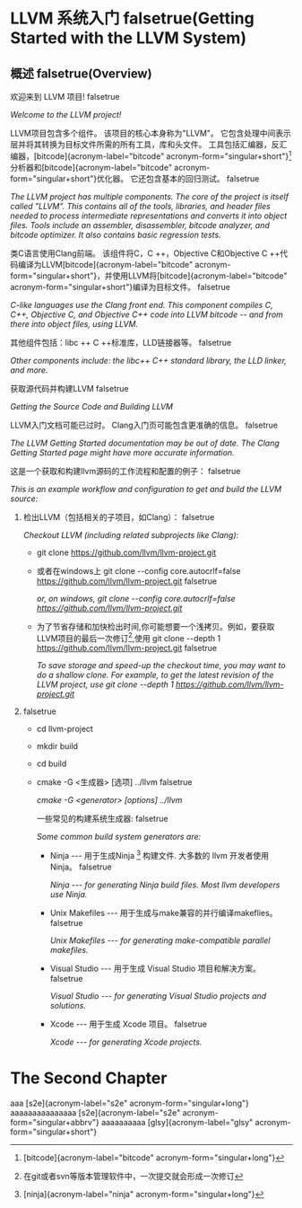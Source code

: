 LLVM 系统入门 falsetrue(Getting Started with the LLVM System) 
=============================================================

概述 falsetrue(Overview) 
------------------------

欢迎来到 LLVM 项目! falsetrue

*Welcome to the LLVM project!*

LLVM项目包含多个组件。 该项目的核心本身称为"LLVM"。
它包含处理中间表示层并将其转换为目标文件所需的所有工具，库和头文件。
工具包括汇编器，反汇编器，[bitcode]{acronym-label="bitcode"
acronym-form="singular+short"}[^1]分析器和[bitcode]{acronym-label="bitcode"
acronym-form="singular+short"}优化器。 它还包含基本的回归测试。
falsetrue

*The LLVM project has multiple components. The core of the project is
itself called "LLVM". This contains all of the tools, libraries, and
header files needed to process intermediate representations and converts
it into object files. Tools include an assembler, disassembler, bitcode
analyzer, and bitcode optimizer. It also contains basic regression
tests.*

类C语言使用Clang前端。 该组件将C，C ++，Objective C和Objective C
++代码编译为LLVM[bitcode]{acronym-label="bitcode"
acronym-form="singular+short"}，并使用LLVM将[bitcode]{acronym-label="bitcode"
acronym-form="singular+short"}编译为目标文件。 falsetrue

*C-like languages use the Clang front end. This component compiles C,
C++, Objective C, and Objective C++ code into LLVM bitcode -- and from
there into object files, using LLVM.*

其他组件包括：libc ++ C ++标准库，LLD链接器等。 falsetrue

*Other components include: the libc++ C++ standard library, the LLD
linker, and more.*

获取源代码并构建LLVM falsetrue

*Getting the Source Code and Building LLVM*

LLVM入门文档可能已过时。 Clang入门页可能包含更准确的信息。 falsetrue

*The LLVM Getting Started documentation may be out of date. The Clang
Getting Started page might have more accurate information.*

这是一个获取和构建llvm源码的工作流程和配置的例子： falsetrue

*This is an example workflow and configuration to get and build the LLVM
source:*

1.  检出LLVM（包括相关的子项目，如Clang）： falsetrue

    *Checkout LLVM (including related subprojects like Clang):*

    -   git clone https://github.com/llvm/llvm-project.git

    -   或者在windows上 git clone --config core.autocrlf=false
        https://github.com/llvm/llvm-project.git falsetrue

        *or, on windows, git clone --config core.autocrlf=false
        https://github.com/llvm/llvm-project.git*

    -   为了节省存储和加快检出时间,你可能想要一个浅拷贝。例如，要获取LLVM项目的最后一次修订[^2],使用
        git clone --depth 1 https://github.com/llvm/llvm-project.git
        falsetrue

        *To save storage and speed-up the checkout time, you may want to
        do a shallow clone. For example, to get the latest revision of
        the LLVM project, use git clone --depth 1
        https://github.com/llvm/llvm-project.git*

2.  falsetrue

    -   cd llvm-project

    -   mkdir build

    -   cd build

    -   cmake -G \<生成器\> \[选项\] ../llvm falsetrue

        *cmake -G \<generator\> \[options\] ../llvm*

        一些常见的构建系统生成器: falsetrue

        *Some common build system generators are:*

        -   Ninja --- 用于生成Ninja [^3] 构建文件. 大多数的 llvm
            开发者使用 Ninja。 falsetrue

            *Ninja --- for generating Ninja build files. Most llvm
            developers use Ninja.*

        -   Unix Makefiles --- 用于生成与make兼容的并行编译makeflies。
            falsetrue

            *Unix Makefiles --- for generating make-compatible parallel
            makefiles.*

        -   Visual Studio --- 用于生成 Visual Studio 项目和解决方案。
            falsetrue

            *Visual Studio --- for generating Visual Studio projects and
            solutions.*

        -   Xcode --- 用于生成 Xcode 项目。 falsetrue

            *Xcode --- for generating Xcode projects.*

The Second Chapter
==================

aaa [s2e]{acronym-label="s2e" acronym-form="singular+long"}
aaaaaaaaaaaaaaa [s2e]{acronym-label="s2e" acronym-form="singular+abbrv"}
aaaaaaaaaa [glsy]{acronym-label="glsy" acronym-form="singular+short"}

[^1]: [bitcode]{acronym-label="bitcode" acronym-form="singular+long"}

[^2]: 在git或者svn等版本管理软件中，一次提交就会形成一次修订

[^3]: [ninja]{acronym-label="ninja" acronym-form="singular+long"}
